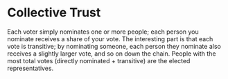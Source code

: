 # Collective Trust
Each voter simply  nominates one or more people; each person you nominate receives a share of your vote. The interesting part is that each vote is transitive; by nominating someone, each person they nominate also receives a slightly larger vote, and so on down the chain. People with the most total votes (directly nominated + transitive) are the elected representatives. 